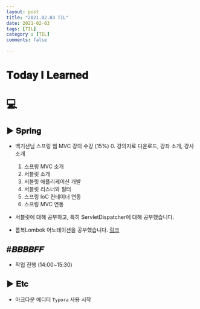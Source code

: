 ```yaml
---
layout: post
title: "2021.02.03 TIL"
date: 2021-02-03
tags: [TIL]
category : [TIL]
comments: false

---
```


# 𝐓𝐨𝐝𝐚𝐲 𝐈 𝐋𝐞𝐚𝐫𝐧𝐞𝐝

# 💻  

<!-- ## ▶ 𝐂𝐨𝐦𝐩𝐞𝐭𝐢𝐭𝐢𝐯𝐞 𝐏𝐫𝐨𝐠𝐫𝐚𝐦𝐦𝐢𝐧𝐠 -->
<!-- ## ▶ 𝙂𝙞𝙩𝙝𝙪𝙗 -->

## ▶ 𝐒𝐩𝐫𝐢𝐧𝐠
- 백기선님 스프링 웹 MVC 강의 수강 (15%)
	0. 강의자료 다운로드, 강좌 소개, 강사 소개
	1. 스프링 MVC 소개
	2. 서블릿 소개
	3. 서블릿 애플리케이션 개발
	4. 서블릿 리스너와 필터
	5. 스프링 IoC 컨테이너 연동
	6. 스프링 MVC 연동
	
- 서블릿에 대해 공부하고, 특히 ServletDispatcher에 대해 공부했습니다.

- 롬복Lombok 어노테이션을 공부했습니다. [링크]([https://velog.io/@joomal/%EB%82%B4%EA%B0%80-%EB%AA%B0%EB%9E%90%EB%8D%98-%EB%A1%AC%EB%B3%B5Lombok](https://velog.io/@joomal/내가-몰랐던-롬복Lombok))

  

## #𝑩𝑩𝑩𝑩𝑭𝑭

- 작업 진행 (14:00~15:30)

  

## ▶ 𝐄𝐭𝐜
- 마크다운 에디터 `Typora` 사용 시작

  
